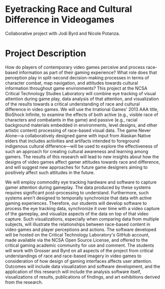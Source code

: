 # Eyetracking Race and Cultural Difference in Videogames
Collaborative project with Jodi Byrd and Nicole Potanza.

# Project Description
How do players of contemporary video games perceive and process race-based information as part of their gaming experience? What role does that perception play in split-second decision-making processes in terms of character combat, map navigation, and attitudes towards cultural information throughout game environments? This project at the NCSA Critical Technology Studies Laboratory will combine eye tracking of visual attention during game play, data analysis of that attention, and visualization of the results towards a critical understanding of race and cultural difference in video games. We will use the Irrational Games' 2013 AAA title, BioShock Infinite, to examine the effects of both active (e.g., visible race of characters and combatants in the game) and passive (e.g., racial background materials embedded in environments, level designs, and other artistic content) processing of race-based visual data. The game Never Alone—a collaboratively designed game with input from Alaskan Native elders that includes activities and artifacts intended to foreground indigenous cultural difference—will be used to explore the effectiveness of such an approach for creating cultural awareness and learning among gamers. The results of this research will lead to new insights about how the designs of video games affect gamer attitudes towards race and difference, and will suggest new approaches for future game designers aiming to positively affect such attitudes in the future.

We will employ commodity eye tracking hardware and software to capture gamer attention during gameplay. The data produced by these systems requires significant post-processing to understand. Furthermore, such systems aren't designed to temporally synchronize that data with active gaming experiences. Therefore, our students will develop software to process the eye tracking data, synchronize it over time with a video capture of the gameplay, and visualize aspects of the data on top of that video capture. Such visualizations, especially when comparing data from multiple subjects, will illustrate the relationships between race-based content in video games and player perceptions and actions. The software developed will be hosted on the Critical Technology Laboratory's GitHub account, made available via the NCSA Open Source License, and offered to the critical gaming academic community for use and comment. The students will work with Grosser and Byrd on all aspects of the project from critical understandings of race and race-based imagery in video games to consideration of how design of gaming interfaces affects user attention. Outcomes will include data visualization and software development, and the application of this research will include the analysis software itself, visualizations of results, publications of findings, and art exhibitions derived from the research.


